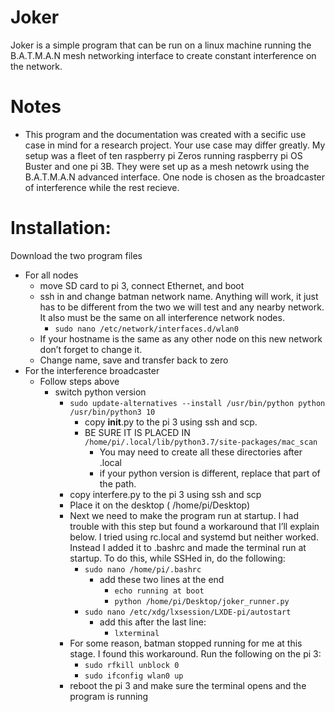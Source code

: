 # Joker
Joker is a simple program that can be run on a linux machine running the B.A.T.M.A.N mesh networking interface to create constant interference on the network. 

# Notes
* This program and the documentation was created with a secific use case in mind for a research project. Your use case may differ greatly. My setup was a fleet of ten raspberry pi Zeros running raspberry pi OS Buster and one pi 3B. They were set up  as a mesh netowrk using the  B.A.T.M.A.N advanced interface. One node is chosen as the broadcaster of interference while the rest recieve.

# Installation:
Download the two program files
* For all nodes
    - move SD card to pi 3, connect Ethernet, and boot
    - ssh in and change batman network name. Anything will work, it just has to be different from the two we will test and any nearby network. It also must be the same on all interference network nodes.
        - `sudo nano /etc/network/interfaces.d/wlan0`
     - If your hostname is the same as any other node on this new network don’t forget to change it.
     - Change name, save and transfer back to zero
* For the interference broadcaster
    - Follow steps above
      - switch python version
        - `sudo update-alternatives --install /usr/bin/python python /usr/bin/python3 10`
    		- copy __init__.py to the pi 3 using ssh and scp.
            - BE SURE IT IS PLACED IN 
               `/home/pi/.local/lib/python3.7/site-packages/mac_scan`
               - You may need to create all these directories after .local
               - if your python version is different, replace that part of the path.
         - copy interfere.py to the pi 3 using ssh and scp
          - Place it on the desktop ( /home/pi/Desktop)
         - Next we need to make the program run at startup. I had trouble with this step but found a workaround that I’ll explain below. I tried using rc.local and systemd but neither worked. Instead I added it to .bashrc and made the terminal run at startup. To do this, while SSHed in, do the following:
           - `sudo nano /home/pi/.bashrc`
             - add these two lines at the end
               - `echo running at boot`
               - `python /home/pi/Desktop/joker_runner.py`
           - `sudo nano /etc/xdg/lxsession/LXDE-pi/autostart`
             - add this after the last line:
               - `lxterminal`
         - For some reason, batman stopped running for me at this stage. I found this workaround. Run the following on the pi 3:
           - `sudo rfkill unblock 0`
           - `sudo ifconfig wlan0 up`
         - reboot the pi 3 and make sure the terminal opens and the program is running
